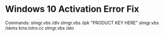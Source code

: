 # Windows 10 Activation Error Fix
Commands:
slmgr.vbs /dlv
slmgr.vbs /ipk "PRODUCT KEY HERE"
slmgr.vbs /skms kms.lotro.cc
slmgr.vbs /ato
